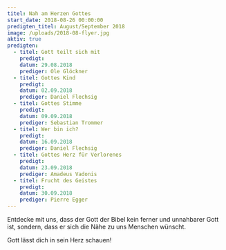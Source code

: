 ```yaml
---
titel: Nah am Herzen Gottes
start_date: 2018-08-26 00:00:00
predigten_titel: August/September 2018
image: /uploads/2018-08-flyer.jpg
aktiv: true
predigten:
  - titel: Gott teilt sich mit
    predigt:
    datum: 29.08.2018
    prediger: Ole Glöckner
  - titel: Gottes Kind
    predigt:
    datum: 02.09.2018
    prediger: Daniel Flechsig
  - titel: Gottes Stimme
    predigt:
    datum: 09.09.2018
    prediger: Sebastian Trommer
  - titel: Wer bin ich?
    predigt:
    datum: 16.09.2018
    prediger: Daniel Flechsig
  - titel: Gottes Herz für Verlorenes
    predigt:
    datum: 23.09.2018
    prediger: Amadeus Vadonis
  - titel: Frucht des Geistes
    predigt:
    datum: 30.09.2018
    prediger: Pierre Egger
---
```


Entdecke mit uns, dass der Gott der Bibel kein ferner und unnahbarer Gott ist, sondern, dass er sich die Nähe zu uns Menschen wünscht.

Gott lässt dich in sein Herz schauen!